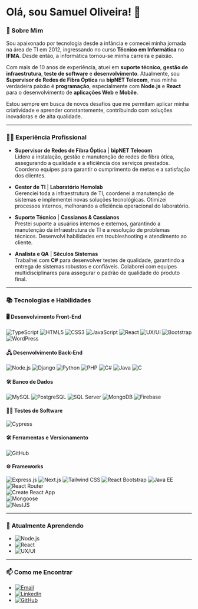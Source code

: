 # Olá, sou Samuel Oliveira! 👋

### 🚀 Sobre Mim

Sou apaixonado por tecnologia desde a infância e comecei minha jornada na área de TI em 2012, ingressando no curso  **Técnico em Informática** no **IFMA**. Desde então, a informática tornou-se minha carreira e paixão.

Com mais de 10 anos de experiência, atuei em **suporte técnico**, **gestão de infraestrutura**, **teste de software** e **desenvolvimento**. Atualmente, sou **Supervisor de Redes de Fibra Óptica** na **bipNET Telecom**, mas minha verdadeira paixão é **programação**, especialmente com **Node.js** e **React** para o desenvolvimento de **aplicações Web** e **Mobile**.

Estou sempre em busca de novos desafios que me permitam aplicar minha criatividade e aprender constantemente, contribuindo com soluções inovadoras e de alta qualidade.

---

### 🧑‍💻 Experiência Profissional

- **Supervisor de Redes de Fibra Óptica** | **bipNET Telecom**  
  Lidero a instalação, gestão e manutenção de redes de fibra ótica, assegurando a qualidade e a eficiência dos serviços prestados. Coordeno equipes para garantir o cumprimento de metas e a satisfação dos clientes.

- **Gestor de TI** | **Laboratório Hemolab**  
  Gerenciei toda a infraestrutura de TI, coordenei a manutenção de sistemas e implementei novas soluções tecnológicas. Otimizei processos internos, melhorando a eficiência operacional do laboratório.

- **Suporte Técnico** | **Cassianos & Cassianos**  
  Prestei suporte a usuários internos e externos, garantindo a manutenção da infraestrutura de TI e a resolução de problemas técnicos. Desenvolvi habilidades em troubleshooting e atendimento ao cliente.

- **Analista e QA** | **Sêculos Sistemas**  
  Trabalhei com **C#** para desenvolver testes de qualidade, garantindo a entrega de sistemas robustos e confiáveis. Colaborei com equipes multidisciplinares para assegurar o padrão de qualidade do produto final.

---

### 📚 Tecnologias e Habilidades

#### 🖥️ **Desenvolvimento Front-End**
![TypeScript](https://img.shields.io/badge/TypeScript-3178C6?style=for-the-badge&logo=typescript&logoColor=white) 
![HTML5](https://img.shields.io/badge/HTML5-E34F26?style=for-the-badge&logo=html5&logoColor=white) 
![CSS3](https://img.shields.io/badge/CSS3-1572B6?style=for-the-badge&logo=css3&logoColor=white) 
![JavaScript](https://img.shields.io/badge/JavaScript-F7DF1E?style=for-the-badge&logo=javascript&logoColor=black) 
![React](https://img.shields.io/badge/React-20232A?style=for-the-badge&logo=react&logoColor=61DAFB) 
![UX/UI](https://img.shields.io/badge/UX%2FUI-000000?style=for-the-badge&logo=figma&logoColor=white) 
![Bootstrap](https://img.shields.io/badge/Bootstrap-563D7C?style=for-the-badge&logo=bootstrap&logoColor=white) 
![WordPress](https://img.shields.io/badge/WordPress-21759B?style=for-the-badge&logo=wordpress&logoColor=white)

#### 🖧 **Desenvolvimento Back-End**
![Node.js](https://img.shields.io/badge/Node.js-339933?style=for-the-badge&logo=node.js&logoColor=white) 
![Django](https://img.shields.io/badge/Django-092E20?style=for-the-badge&logo=django&logoColor=white) 
![Python](https://img.shields.io/badge/Python-3776AB?style=for-the-badge&logo=python&logoColor=white) 
![PHP](https://img.shields.io/badge/PHP-777BB4?style=for-the-badge&logo=php&logoColor=white) 
![C#](https://img.shields.io/badge/C%23-239120?style=for-the-badge&logo=c-sharp&logoColor=white) 
![Java](https://img.shields.io/badge/Java-007396?style=for-the-badge&logo=java&logoColor=white) 
![C](https://img.shields.io/badge/C-00599C?style=for-the-badge)

#### 🛠️ **Banco de Dados**
![MySQL](https://img.shields.io/badge/MySQL-4479A1?style=for-the-badge&logo=mysql&logoColor=white) 
![PostgreSQL](https://img.shields.io/badge/PostgreSQL-4169E1?style=for-the-badge&logo=postgresql&logoColor=white) 
![SQL Server](https://img.shields.io/badge/SQL%20Server-CC2927?style=for-the-badge&logo=microsoftsqlserver&logoColor=white) 
![MongoDB](https://img.shields.io/badge/MongoDB-47A248?style=for-the-badge&logo=mongodb&logoColor=white) 
![Firebase](https://img.shields.io/badge/Firebase-FFCA28?style=for-the-badge&logo=firebase&logoColor=white)

#### 🧑‍💻 **Testes de Software**
![Cypress](https://img.shields.io/badge/Cypress-17202C?style=for-the-badge&logo=cypress&logoColor=white)

#### 🛠️ **Ferramentas e Versionamento**
![GitHub](https://img.shields.io/badge/GitHub-%23121011?style=for-the-badge&logo=github&logoColor=white)

#### ⚙️ **Frameworks**
![Express.js](https://img.shields.io/badge/Express.js-000000?style=for-the-badge&logo=express&logoColor=white) 
![Next.js](https://img.shields.io/badge/Next.js-000000?style=for-the-badge&logo=next.js&logoColor=white) 
![Tailwind CSS](https://img.shields.io/badge/Tailwind%20CSS-38B2AC?style=for-the-badge&logo=tailwindcss&logoColor=white) 
![React Bootstrap](https://img.shields.io/badge/React%20Bootstrap-6610F2?style=for-the-badge&logo=react-bootstrap&logoColor=white) 
![Java EE](https://img.shields.io/badge/Java%20EE-007396?style=for-the-badge&logo=java&logoColor=white)  
![React Router](https://img.shields.io/badge/React%20Router-CA4245?style=for-the-badge&logo=react-router&logoColor=white)  
![Create React App](https://img.shields.io/badge/Create%20React%20App-09D3AC?style=for-the-badge&logo=create-react-app&logoColor=white)  
![Mongoose](https://img.shields.io/badge/Mongoose-880D53?style=for-the-badge&logo=mongoose&logoColor=white)  
![NestJS](https://img.shields.io/badge/NestJS-E0234E?style=for-the-badge&logo=nestjs&logoColor=white)

---

### 🌱 **Atualmente Aprendendo**

- ![Node.js](https://img.shields.io/badge/Node.js-339933?style=for-the-badge&logo=node.js&logoColor=white)  
- ![React](https://img.shields.io/badge/React-20232A?style=for-the-badge&logo=react&logoColor=61DAFB)  
- ![UX/UI](https://img.shields.io/badge/UX%2FUI-000000?style=for-the-badge&logo=figma&logoColor=white)

---

### 📫 **Como me Encontrar**

-  [![Email](https://img.shields.io/badge/Email-%23D14836?style=for-the-badge&logo=gmail&logoColor=white)](mailto:samuel-dng@outlook.com)
-  [![LinkedIn](https://img.shields.io/badge/LinkedIn-%230A66C2?style=for-the-badge&logo=linkedin&logoColor=white)](https://www.linkedin.com/in/samuel-oliveira-26bb7014a/)
-  [![GitHub](https://img.shields.io/badge/GitHub-%23121011?style=for-the-badge&logo=github&logoColor=white)](https://github.com/samueldng)

